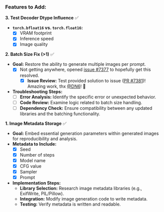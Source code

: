 ### Features to Add:

**3. Test Decoder Dtype Influence** ✅

* **`torch.bfloat16` vs. `torch.float16`:**
    - [x] VRAM footprint
    - [x] Inference speed
    - [x] Image quality

**2. Batch Size Fix (>1)** ✅

* **Goal:** Restore the ability to generate multiple images per prompt.
    - [x] Not getting anywhere, opened [issue #7377](https://github.com/huggingface/diffusers/issues/7377) to hopefully get this resolved.
        - [x] **Issue Review:** Test provided solution to issue ([PR #7381](https://github.com/huggingface/diffusers/pull/7381))! Amazing work, thx [@DN6](https://github.com/DN6)! 🎉
* **Troubleshooting Steps:**
    - [ ] **Error Analysis:** Identify the specific error or unexpected behavior.
    - [ ] **Code Review:** Examine logic related to batch size handling.
    - [ ] **Dependency Check:** Ensure compatibility between any updated libraries and the batching functionality.

**1. Image Metadata Storage** ✅

* **Goal:** Embed essential generation parameters within generated images for reproducibility and analysis.
* **Metadata to Include:**
    - [x] Seed
    - [x] Number of steps
    - [x] Model name
    - [x] CFG value
    - [x] Sampler
    - [x] Prompt

* **Implementation Steps:**
    - **Library Selection:** Research image metadata libraries (e.g., ExifWrite, PIL/Pillow).
    - **Integration:** Modify image generation code to write metadata.
    - **Testing:** Verify metadata is written and readable.

